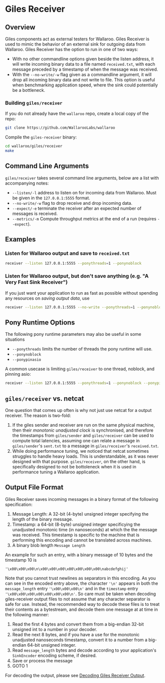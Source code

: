 # Giles Receiver

## Overview

Giles components act as external testers for Wallaroo. Giles Receiver is used to mimic the behavior of an external sink for outgoing data from Wallaroo. Giles Receiver has the option to run in one of two ways:

- With no other commandline options given beside the listen address, it will write incoming binary data to a file named `received.txt`, with each message preceded by a timestamp of when the message was received.
- With the `--no-write/-w` flag given as a commandline argument, it will drop all incoming binary data and not write to file. This option is useful when benchmarking application speed, where the sink could potentially be a bottleneck.

### Building `giles/receiver`

If you do not already have the `wallaroo` repo, create a local copy of the repo:

```bash
git clone https://github.com/WallarooLabs/wallaroo
```

Compile the `giles-receiver` binary:

```bash
cd wallaroo/giles/receiver
make
```

## Command Line Arguments

`giles/receiver` takes several command line arguments, below are a list with accompanying notes:

* `--listen/-l` address to listen on for incoming data from Wallaroo. Must be given in the `127.0.0.1:5555` format.
* `--no-write/-w` flag to drop receive and drop incoming data.
* `--expect/-e` terminate the receiver after an expected number of messages is received.
* `--metrics/-m` Compute throughput metrics at the end of a run (requires `--expect`).

## Examples

### Listen for Wallaroo output and save to `received.txt`

```bash
receiver --listen 127.0.0.1:5555 --ponythreads=1 --ponynoblock
```

### Listen for Wallaroo output, but don't save anything (e.g. "A Very Fast Sink Receiver")

If you just want your application to run as fast as possible without spending any resources on _saving output data_, use

```bash
receiver --listen 127.0.0.1:5555 --no-write --ponythreads=1 --ponynoblock
```

## Pony Runtime Options

The following pony runtime parameters may also be useful in some situations

* `--ponythreads` limits the number of threads the pony runtime will use.
* `--ponynoblock`
* `--ponypinasio`

A common usecase is limiting `giles/receiver` to one thread, noblock, and pinning asio:

```bash
receiver --listen 127.0.0.1:5555 --ponythreads=1 --ponynoblock --ponypinasio
```

## `giles/receiver` vs. netcat

One question that comes up often is why not just use netcat for a output receiver. The reason is two-fold:

1. If the giles sender and receiver are run on the same physical machine, then their _monotonic unadjusted clock_ is synchronised, and therefore the timestamps from `giles/sender` and `giles/receiver` can be used to compute total latencies, assuming one can relate a message in `giles/sender`'s `sent.txt` to a message in `giles/receiver`'s `received.txt`.
2. While doing performance tuning, we noticed that netcat sometimes struggles to handle heavy loads. This is understandable, as it was never designed with that purpose. `giles/receiver`, on the other hand, is specifically designed to not be bottoleneck when it is used in performance tuning a Wallaroo application.

## Output File Format

Giles Receiver saves incoming messages in a binary format of the following specification:

1. Message Length: A 32-bit (4-byte) unsigned integer specifying the length of the binary message.
2. Timestamp: a 64-bit (8-byte) unsigned integer specificying the unadjusted monotonic time (in nanoseconds) at which the the message was received. This timestamp is specific to the machine that is performing this encoding and cannot be translated across machines.
3. A binary blob length `Message Length`

An example for such an entry, with a binary message of 10 bytes and the timestamp 10 is
```
'\x00\x00\x00\n\x00\x00\x00\x00\x00\x00\x00\nabcdefghij'
```

Note that you cannot trust newlines as separators in this encoding. As you can see in the encoded entry above, the character `'\n'` appears  in both the `message_length` entry `'\x00\x00\x00\n'` and in the `timestamp` entry `'\x00\x00\x00\x00\x00\x00\x00\n'`.
So care must be taken when decoding giles-receiver output files to not assume that any character separator is safe for use. Instead, the recommended way to decode these files is to treat their contents as a bytestream, and decode them one message at at time in the following manner:

1. Read the first 4 bytes and convert them from a big-endian 32-bit unsigned int to a number in your decoder.
2. Read the next 8 bytes, and if you have a use for the monotonic unadjusted nanoseconds timestamp, convert it to a number from a big-endian 64-bit unsigned integer.
3. Read `message_length` bytes and decode according to your application's `SinkEncoder` encoding scheme, if desired.
4. Save or process the message
5. GOTO 1

For decoding the output, please see [Decoding Giles Receiver Output](/book/appendix/decoding-giles-receiver-output.md).
